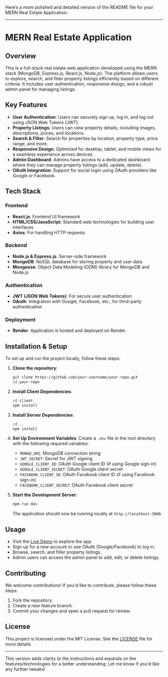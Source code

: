 Here’s a more polished and detailed version of the README file for your MERN Real Estate Application:

---

# MERN Real Estate Application

## Overview
This is a full-stack real estate web application developed using the MERN stack (MongoDB, Express.js, React.js, Node.js). The platform allows users to explore, search, and filter property listings efficiently based on different criteria. It includes user authentication, responsive design, and a robust admin panel for managing listings.

## Key Features
- **User Authentication**: Users can securely sign up, log in, and log out using JSON Web Tokens (JWT).
- **Property Listings**: Users can view property details, including images, descriptions, prices, and locations.
- **Search & Filter**: Search for properties by location, property type, price range, and more.
- **Responsive Design**: Optimized for desktop, tablet, and mobile views for a seamless experience across devices.
- **Admin Dashboard**: Admins have access to a dedicated dashboard where they can manage property listings (add, update, delete).
- **OAuth Integration**: Support for social login using OAuth providers like Google or Facebook.

## Tech Stack
### Frontend
- **React.js**: Frontend UI framework
- **HTML/CSS/JavaScript**: Standard web technologies for building user interfaces
- **Axios**: For handling HTTP requests

### Backend
- **Node.js & Express.js**: Server-side framework
- **MongoDB**: NoSQL database for storing property and user data
- **Mongoose**: Object Data Modeling (ODM) library for MongoDB and Node.js

### Authentication
- **JWT (JSON Web Tokens)**: For secure user authentication
- **OAuth**: Integration with Google, Facebook, etc., for third-party authentication

### Deployment
- **Render**: Application is hosted and deployed on Render.

## Installation & Setup
To set up and run the project locally, follow these steps:

1. **Clone the repository**:
   ```bash
   git clone https://github.com/your-username/your-repo.git
   cd your-repo
   ```

2. **Install Client Dependencies**:
   ```bash
   cd client
   npm install
   ```

3. **Install Server Dependencies**:
   ```bash
   cd ..
   npm install
   ```

4. **Set Up Environment Variables**:
   Create a `.env` file in the root directory with the following required variables:
   - `MONGO_URI`: MongoDB connection string
   - `JWT_SECRET`: Secret for JWT signing
   - `GOOGLE_CLIENT_ID`: OAuth Google client ID (if using Google sign-in)
   - `GOOGLE_CLIENT_SECRET`: OAuth Google client secret
   - `FACEBOOK_CLIENT_ID`: OAuth Facebook client ID (if using Facebook sign-in)
   - `FACEBOOK_CLIENT_SECRET`: OAuth Facebook client secret

5. **Start the Development Server**:
   ```bash
   npm run dev
   ```

   The application should now be running locally at `http://localhost:3000`.

## Usage
- Visit the [Live Demo](https://evans-mern-real-estate.onrender.com) to explore the app.
- Sign up for a new account or use OAuth (Google/Facebook) to log in.
- Browse, search, and filter property listings.
- Admin users can access the admin panel to add, edit, or delete listings.

## Contributing
We welcome contributions! If you'd like to contribute, please follow these steps:
1. Fork the repository.
2. Create a new feature branch.
3. Commit your changes and open a pull request for review.

## License
This project is licensed under the MIT License. See the [LICENSE](LICENSE) file for more details.

---

This version adds clarity to the instructions and expands on the features/technologies for a better understanding. Let me know if you'd like any further tweaks!
